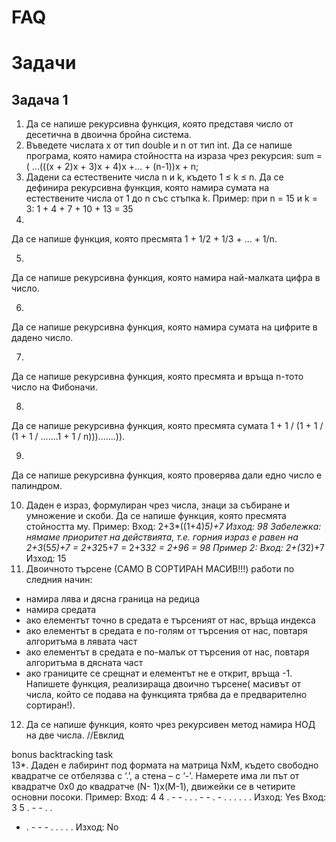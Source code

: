 # FAQ

# Задачи

## Задачa 1

1. Да се напише рекурсивна функция, която представя число от десетична в двоична 
бройна система. 
2. Въведете числата x от тип double и n от тип int. Да се напише програма, която 
намира стойността на израза чрез рекурсия: 
sum = ( ...(((x + 2)x + 3)x + 4)x +... + (n-1))x + n; 
3. Дадени са естествените числа n и k, където 1 ≤ k ≤ n. Да се дефинира рекурсивна 
функция, която намира сумата на естествените числа от 1 до n със стъпка k. 
Пример: при n = 15 и k = 3: 
1 + 4 + 7 + 10 + 13 = 35 
4. 
Да се напише функция, която пресмята 1 + 1/2 + 1/3 + ... + 1/n. 
 
5.  
Да се напише рекурсивна функция, която намира най-малката цифра в число. 
 
6. 
Да се напише рекурсивна функция, която намира сумата на цифрите в дадено число. 
 
7. 
Да се напише рекурсивна функция, която пресмята и връща n-тото число на Фибоначи. 
 
8. 
Да се напише рекурсивна функция, която пресмята сумата 1 + 1 / (1 + 1 / (1 + 1 / .......1 + 1 / n))).......)). 
 
9. 
Да се напише рекурсивна функция, която проверява дали едно число е палиндром. 
 
10. Даден е израз, формулиран чрез числа, знаци за събиране и умножение и скоби. Да 
се напише функция, която пресмята стойността му. 
Пример: 
Вход: 
2+3*((1+4)*5)+7 
Изход: 
98 
Забележка: нямаме приоритет на действията, т.е. горния израз е равен на 2+3*(5*5)+7 = 2+3*25+7 = 2+3*32 
= 2+96 = 98 
Пример 2: 
Вход: 
2+(3*2)+7 
Изход: 
15 
11. Двоичното търсене (САМО В СОРТИРАН МАСИВ!!!) работи по следния начин: 
- намира лява и дясна граница на редица 
- намира средата 
- ако елементът точно в средата е търсеният от нас, връща индекса 
- ако елементът в средата е по-голям от търсения от нас, повтаря алгоритъма 
в лявата част 
- ако елементът в средата е по-малък от търсения от нас, повтаря алгоритъма 
в дясната част 
- ако границите се срещнат и елементът не е открит, връща -1. 
Напишете функция, реализираща двоично търсене( масивът от числа, който се подава на 
функцията трябва да е предварително сортиран!). 

12. Да се напише функция, която чрез рекурсивен метод намира НОД на две числа. //Евклид 
 
bonus backtracking task  
13*. Даден е лабиринт под формата на матрица NxM, където свободно квадратче се 
отбелязва с ‘.’, а стена – с ‘-’. Намерете има ли път от квадратче 0x0 до квадратче (N- 
1)x(M-1), движейки се в четирите основни посоки. 
Пример: 
Вход: 
4 4 
. - - . 
. . - - 
. - . . 
. . . . 
Изход: 
Yes 
Вход: 
3 5 
. - - . . 
- . - - - 
. . . . . 
Изход: 
No 
